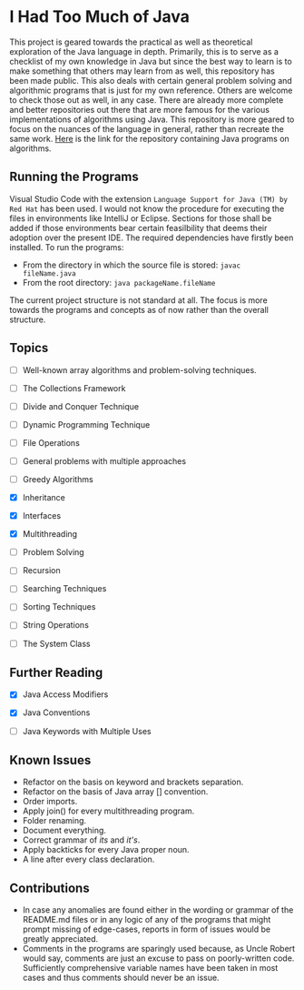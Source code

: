 # I Had Too Much of Java

This project is geared towards the practical as well as theoretical exploration of the Java language in depth. Primarily, this is to serve as a checklist of my own knowledge in Java but since the best way to learn is to make something that others may learn from as well, this repository has been made public.
This also deals with certain general problem solving and algorithmic programs that is just for my own reference. Others are welcome to check those out as well, in any case. There are already more complete and better repositories out there that are more famous for the various implementations of algorithms using Java. This repository is more geared to focus on the nuances of the language in general, rather than recreate the same work.
<a href="https://github.com/TheAlgorithms/Java">Here</a> is the link for the repository containing Java programs on algorithms.


## Running the Programs

Visual Studio Code with the extension `Language Support for Java (TM) by Red Hat` has been used. I would not know the procedure for executing the files in environments like IntelliJ or Eclipse. Sections for those shall be added if those environments bear certain feasilbility that deems their adoption over the present IDE.
The required dependencies have firstly been installed.
To run the programs:
- From the directory in which the source file is stored:
  `javac fileName.java`
- From the root directory:
  `java packageName.fileName`

The current project structure is not standard at all. The focus is more towards the programs and concepts as of now rather than the overall structure.


## Topics

- [ ] Well-known array algorithms and problem-solving techniques.
- [ ] The Collections Framework
- [ ] Divide and Conquer Technique
- [ ] Dynamic Programming Technique
- [ ] File Operations
- [ ] General problems with multiple approaches
- [ ] Greedy Algorithms
- [x] Inheritance
- [x] Interfaces
- [x] Multithreading
- [ ] Problem Solving
- [ ] Recursion
- [ ] Searching Techniques
- [ ] Sorting Techniques
- [ ] String Operations
- [ ] The System Class


## Further Reading

- [x] Java Access Modifiers
- [x] Java Conventions
- [ ] Java Keywords with Multiple Uses


## Known Issues

- Refactor on the basis on keyword and brackets separation.
- Refactor on the basis of Java array [] convention.
- Order imports.
- Apply join() for every multithreading program.
- Folder renaming.
- Document everything.
- Correct grammar of *its* and *it's*.
- Apply backticks for every Java proper noun.
- A line after every class declaration.


## Contributions

- In case any anomalies are found either in the wording or grammar of the README.md files or in any logic of any of the programs that might prompt missing of edge-cases, reports in form of issues would be greatly appreciated.
- Comments in the programs are sparingly used because, as Uncle Robert would say, comments are just an excuse to pass on poorly-written code. Sufficiently comprehensive variable names have been taken in most cases and thus comments should never be an issue.